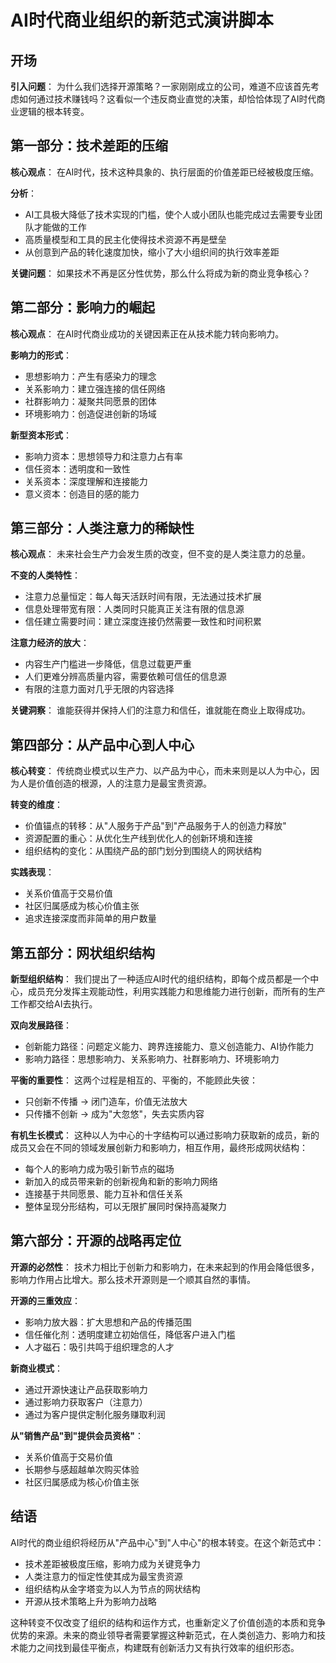 # AI时代商业组织的新范式演讲脚本

## 开场

**引入问题**：
为什么我们选择开源策略？一家刚刚成立的公司，难道不应该首先考虑如何通过技术赚钱吗？这看似一个违反商业直觉的决策，却恰恰体现了AI时代商业逻辑的根本转变。

## 第一部分：技术差距的压缩

**核心观点**：
在AI时代，技术这种具象的、执行层面的价值差距已经被极度压缩。

**分析**：
- AI工具极大降低了技术实现的门槛，使个人或小团队也能完成过去需要专业团队才能做的工作
- 高质量模型和工具的民主化使得技术资源不再是壁垒
- 从创意到产品的转化速度加快，缩小了大小组织间的执行效率差距

**关键问题**：
如果技术不再是区分性优势，那么什么将成为新的商业竞争核心？

## 第二部分：影响力的崛起

**核心观点**：
在AI时代商业成功的关键因素正在从技术能力转向影响力。

**影响力的形式**：
- 思想影响力：产生有感染力的理念
- 关系影响力：建立强连接的信任网络
- 社群影响力：凝聚共同愿景的团体
- 环境影响力：创造促进创新的场域

**新型资本形式**：
- 影响力资本：思想领导力和注意力占有率
- 信任资本：透明度和一致性
- 关系资本：深度理解和连接能力
- 意义资本：创造目的感的能力

## 第三部分：人类注意力的稀缺性

**核心观点**：
未来社会生产力会发生质的改变，但不变的是人类注意力的总量。

**不变的人类特性**：
- 注意力总量恒定：每人每天活跃时间有限，无法通过技术扩展
- 信息处理带宽有限：人类同时只能真正关注有限的信息源
- 信任建立需要时间：建立深度连接仍然需要一致性和时间积累

**注意力经济的放大**：
- 内容生产门槛进一步降低，信息过载更严重
- 人们更难分辨高质量内容，需要依赖可信任的信息源
- 有限的注意力面对几乎无限的内容选择

**关键洞察**：
谁能获得并保持人们的注意力和信任，谁就能在商业上取得成功。

## 第四部分：从产品中心到人中心

**核心转变**：
传统商业模式以生产力、以产品为中心，而未来则是以人为中心，因为人是价值创造的根源，人的注意力是最宝贵资源。

**转变的维度**：
- 价值锚点的转移：从"人服务于产品"到"产品服务于人的创造力释放"
- 资源配置的重心：从优化生产线到优化人的创新环境和连接
- 组织结构的变化：从围绕产品的部门划分到围绕人的网状结构

**实践表现**：
- 关系价值高于交易价值
- 社区归属感成为核心价值主张
- 追求连接深度而非简单的用户数量

## 第五部分：网状组织结构

**新型组织结构**：
我们提出了一种适应AI时代的组织结构，即每个成员都是一个中心，成员充分发挥主观能动性，利用实践能力和思维能力进行创新，而所有的生产工作都交给AI去执行。

**双向发展路径**：
- 创新能力路径：问题定义能力、跨界连接能力、意义创造能力、AI协作能力
- 影响力路径：思想影响力、关系影响力、社群影响力、环境影响力

**平衡的重要性**：
这两个过程是相互的、平衡的，不能顾此失彼：
- 只创新不传播 → 闭门造车，价值无法放大
- 只传播不创新 → 成为"大忽悠"，失去实质内容

**有机生长模式**：
这种以人为中心的十字结构可以通过影响力获取新的成员，新的成员又会在不同的领域发展创新力和影响力，相互作用，最终形成网状结构：
- 每个人的影响力成为吸引新节点的磁场
- 新加入的成员带来新的创新视角和新的影响力网络
- 连接基于共同愿景、能力互补和信任关系
- 整体呈现分形结构，可以无限扩展同时保持高凝聚力

## 第六部分：开源的战略再定位

**开源的必然性**：
技术力相比于创新力和影响力，在未来起到的作用会降低很多，影响力作用占比增大。那么技术开源则是一个顺其自然的事情。

**开源的三重效应**：
- 影响力放大器：扩大思想和产品的传播范围
- 信任催化剂：透明度建立初始信任，降低客户进入门槛
- 人才磁石：吸引共鸣于组织理念的人才

**新商业模式**：
- 通过开源快速让产品获取影响力
- 通过影响力获取客户（注意力）
- 通过为客户提供定制化服务赚取利润

**从"销售产品"到"提供会员资格"**：
- 关系价值高于交易价值
- 长期参与感超越单次购买体验
- 社区归属感成为核心价值主张

## 结语

AI时代的商业组织将经历从"产品中心"到"人中心"的根本转变。在这个新范式中：

- 技术差距被极度压缩，影响力成为关键竞争力
- 人类注意力的恒定性使其成为最宝贵资源
- 组织结构从金字塔变为以人为节点的网状结构
- 开源从技术策略上升为影响力战略

这种转变不仅改变了组织的结构和运作方式，也重新定义了价值创造的本质和竞争优势的来源。未来的商业领导者需要掌握这种新范式，在人类创造力、影响力和技术能力之间找到最佳平衡点，构建既有创新活力又有执行效率的组织形态。 
